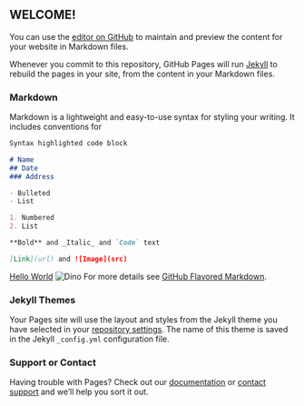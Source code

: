 ## WELCOME!

You can use the [editor on GitHub](https://github.com/ThespianLord/laughing-umbrella/edit/gh-pages/index.md) to maintain and preview the content for your website in Markdown files.

Whenever you commit to this repository, GitHub Pages will run [Jekyll](https://jekyllrb.com/) to rebuild the pages in your site, from the content in your Markdown files.

### Markdown

Markdown is a lightweight and easy-to-use syntax for styling your writing. It includes conventions for

```markdown
Syntax highlighted code block

# Name
## Date
### Address

- Bulleted
- List

1. Numbered
2. List

**Bold** and _Italic_ and `Code` text

[Link](url) and ![Image](src)
```

[Hello World](https://thespianlord.github.io)
![Dino](https://thespianlord.github.io/dino.jpg)
For more details see [GitHub Flavored Markdown](https://guides.github.com/features/mastering-markdown/).

### Jekyll Themes

Your Pages site will use the layout and styles from the Jekyll theme you have selected in your [repository settings](https://github.com/ThespianLord/laughing-umbrella/settings). The name of this theme is saved in the Jekyll `_config.yml` configuration file.

### Support or Contact

Having trouble with Pages? Check out our [documentation](https://docs.github.com/categories/github-pages-basics/) or [contact support](https://github.com/contact) and we’ll help you sort it out.
